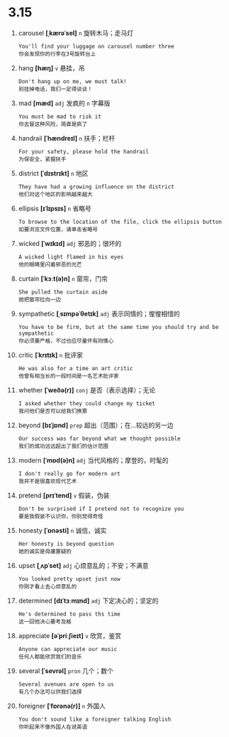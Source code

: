 # 3.15

1. carousel **[ˌkærəˈsel]** `n` 旋转木马；走马灯

   ```
   You'll find your luggage on carousel number three
   你会发现你的行李在3号旋转台上
   ```

2. hang **[hæŋ]** `v` 悬挂，吊

   ```
   Don't hang up on me, we must talk!
   别挂掉电话，我们一定得谈谈！
   ```

3. mad **[mæd]** `adj` 发疯的 `n` 字幕版

   ```
   You must be mad to risk it
   你去冒这种风险，简直是疯了
   ```

4. handrail **[ˈhændreɪl]** `n` 扶手；栏杆

   ```
   For your safety, please hold the handrail
   为保安全，紧握扶手
   ```

5. district **[ˈdɪstrɪkt]** `n` 地区

   ```
   They have had a growing influence on the district
   他们对这个地区的影响越来越大
   ```

6. ellipsis **[ɪˈlɪpsɪs]** `n` 省略号

   ```
   To browse to the location of the file, click the ellipsis button
   如要浏览文件位置，请单击省略号
   ```

7. wicked **[ˈwɪkɪd]** `adj` 邪恶的；很坏的

   ```
   A wicked light flamed in his eyes
   他的眼睛里闪着邪恶的光芒
   ```

8. curtain **[ˈkɜːt(ə)n]** `n` 窗帘，门帘

   ```
   She pulled the curtain aside
   她把窗帘拉向一边
   ```

9. sympathetic **[ˌsɪmpəˈθetɪk]** `adj` 表示同情的；惺惺相惜的

   ```
   You have to be firm, but at the same time you should try and be sympathetic
   你必须要严格，不过也应尽量怀有同情心
   ```

10. critic **[ˈkrɪtɪk]** `n` 批评家

    ```
    He was also for a time an art critic
    他曾有相当长的一段时间是一名艺术批评家
    ```

11. whether **[ˈweðə(r)]** `conj` 是否（表示选择）；无论

    ```
    I asked whether they could change my ticket
    我问他们是否可以给我们换票
    ```

12. beyond **[bɪˈjɒnd]** `prep` 超出（范围）；在...较远的另一边

    ```
    Our success was far beyond what we thought possible
    我们的成功远远超出了我们的估计范围
    ```

13. modern **[ˈmɒd(ə)n]** `adj` 当代风格的；摩登的，时髦的

    ```
    I don't really go for modern art
    我并不是很喜欢现代艺术
    ```

14. pretend **[prɪˈtend]** `v` 假装，伪装

    ```
    Don't be surprised if I pretend not to recognize you
    要是我假装不认识你，你别觉得奇怪
    ```

15. honesty **[ˈɒnəsti]** `n` 诚信，诚实

    ```
    Her honesty is beyond question
    她的诚实是毋庸置疑的
    ```

16. upset **[ˌʌpˈset]** `adj` 心烦意乱的；不安；不满意

    ```
    You looked pretty upset just now
    你刚才看上去心烦意乱的
    ```

17. determined **[dɪˈtɜːmɪnd]** `adj` 下定决心的；坚定的

    ```
    He's determined to pass ths time
    这一回他决心要考及格
    ```

18. appreciate **[əˈpriːʃieɪt]** `v` 欣赏，鉴赏

    ```
    Anyone can appreciate our music
    任何人都能欣赏我们的音乐
    ```

19. several **[ˈsevrəl]** `pron` 几个；数个

    ```
    Several avenues are open to us
    有几个办法可以供我们选择
    ```

20. foreigner **[ˈfɒrənə(r)]** `n` 外国人
    ```
    You don't sound like a foreigner talking English
    你听起来不像外国人在说英语
    ```
